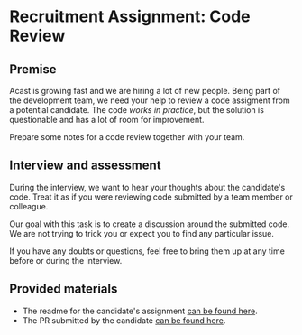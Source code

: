 # Recruitment Assignment: Code Review

## Premise

Acast is growing fast and we are hiring a lot of new people. Being part of the development team, we need your help to review a code assigment from a potential candidate. The code _works in practice_, but the solution is questionable and has a lot of room for improvement.

Prepare some notes for a code review together with your team.

## Interview and assessment

During the interview, we want to hear your thoughts about the candidate's code. Treat it as if you were reviewing code submitted by a team member or colleague.

Our goal with this task is to create a discussion around the submitted code. We are not trying to trick you or expect you to find any particular issue.

If you have any doubts or questions, feel free to bring them up at any time before or during the interview.

## Provided materials

- The readme for the candidate's assignment [can be found here](https://github.com/acast-tech/recruitment-assignment-review/blob/master/README_ASSIGNMENT.md).
- The PR submitted by the candidate [can be found here](https://github.com/acast-tech/recruitment-assignment-review/pull/1).
